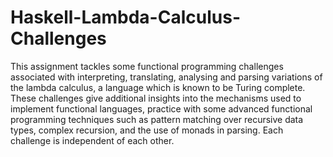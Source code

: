 # Haskell-Lambda-Calculus-Challenges

This assignment tackles some functional programming challenges associated with
interpreting, translating, analysing and parsing variations of the lambda calculus, a language which is
known to be Turing complete. These challenges give additional insights into the
mechanisms used to implement functional languages, practice with some advanced functional
programming techniques such as pattern matching over recursive data types, complex recursion, and
the use of monads in parsing. Each challenge is independent of each other.
